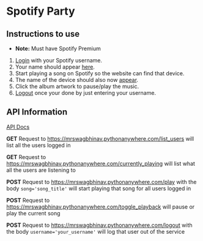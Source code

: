 # Spotify Party

## Instructions to use
- **Note:** Must have Spotify Premium
1. [Login](https://mrswagbhinav.pythonanywhere.com/login) with your Spotify username.
2. Your name should appear [here](https://mrswagbhinav.pythonanywhere.com/users).
3. Start playing a song on Spotify so the website can find that device.
4. The name of the device should also now [appear](https://mrswagbhinav.pythonanywhere.com/users).
5. Click the album artwork to pause/play the music.
6. [Logout](https://mrswagbhinav.pythonanywhere.com/logout) once your done by just entering your username.

## API Information
[API Docs](https://documenter.getpostman.com/view/6820223/TVRkb8Aq)

**GET** Request to https://mrswagbhinav.pythonanywhere.com/list_users will list all the users logged in

**GET** Request to https://mrswagbhinav.pythonanywhere.com/currently_playing will list what all the users are listening to

**POST** Request to https://mrswagbhinav.pythonanywhere.com/play with the body `song='song_title'` will start playing that song for all users logged in

**POST** Request to https://mrswagbhinav.pythonanywhere.com/toggle_playback will pause or play the current song

**POST** Request to https://mrswagbhinav.pythonanywhere.com/logout with the body `username='your_username'` will log that user out of the service
